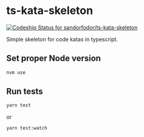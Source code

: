 # ts-kata-skeleton

[![Codeship Status for sandorfodor/ts-kata-skeleton](https://app.codeship.com/projects/cbd2e3ef-1c25-4aec-8974-eaa62f64775a/status?branch=master)](https://app.codeship.com/projects/453836)

Simple skeleton for code katas in typescript.

## Set proper Node version

```bash
nvm use
```

## Run tests

```bash
yarn test
```

or

```bash
yarn test:watch
```

